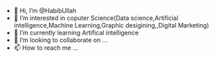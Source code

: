 - 👋 Hi, I’m @HabibUllah
- 👀 I’m interested in coputer Science(Data science,Artificial intelligence,Machine Learning,Graphic desigining,,Digital Marketing)
- 🌱 I’m currently learning Artifical intelligence 
- 💞️ I’m looking to collaborate on ...
- 📫 How to reach me ... 

<!---
Habib24083/Habib24083 is a ✨ special ✨ repository because its `README.md` (this file) appears on your GitHub profile.
You can click the Preview link to take a look at your changes.
--->
